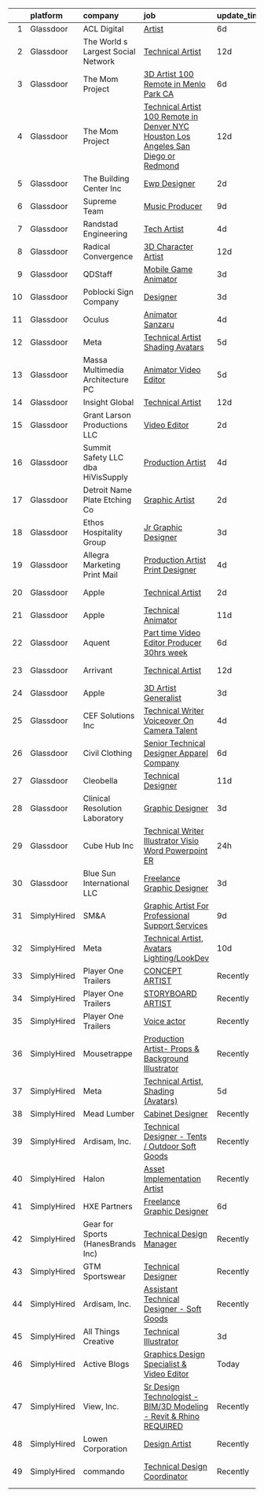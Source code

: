 

|    | platform    | company                              | job                                                                                                                                                                                                                                                                                                                                                                                                                                                                                                                                                                                                                                                                                                                                                                                                                                                                                                                                                                                                                                                                                                                                                                                                                                                                                                                                                                                                                                                       | update_time   | location             |
|---:|:------------|:-------------------------------------|:----------------------------------------------------------------------------------------------------------------------------------------------------------------------------------------------------------------------------------------------------------------------------------------------------------------------------------------------------------------------------------------------------------------------------------------------------------------------------------------------------------------------------------------------------------------------------------------------------------------------------------------------------------------------------------------------------------------------------------------------------------------------------------------------------------------------------------------------------------------------------------------------------------------------------------------------------------------------------------------------------------------------------------------------------------------------------------------------------------------------------------------------------------------------------------------------------------------------------------------------------------------------------------------------------------------------------------------------------------------------------------------------------------------------------------------------------------|:--------------|:---------------------|
|  1 | Glassdoor   | ACL Digital                          | [Artist](https://www.glassdoor.com/partner/jobListing.htm?pos=104&ao=1110586&s=58&guid=000001830c7c3df59e8d5473a26186e8&src=GD_JOB_AD&t=SR&vt=w&ea=1&cs=1_98617f8a&cb=1662361812866&jobListingId=1008101620931&cpc=9908D8D4413DBB8A&jrtk=3-0-1gc67ofh3jih2801-1gc67ofhli7lj800-1e1e6a7596bc3497--6NYlbfkN0Aba5oU64R_O9Kj8y6RMdSSFXuPwn88DcWu9IRDlipDHjxHIIFB0atBqVJ04z1yB38sNRUaQYWnAKEphvg7lL8lXO8IqVxt434Q98Gc7yrsNslHBsmIeBGPsUtenThiWrPmLMkW9YCqY3Q5tb6FPlv2NuSf3xHOCUjiliOOPcFCEuAxpymEIeR4hIwIZU5-Q07HVi_53RtFGpZERIjXP8ssLrwVWzOF_i7jDCSjEAg_eMKn2Db3wJyOToobFRn4u3cd14ZnC9wMU5eUk35o3I7slxxh6addaB9_1PR285NLT21XI_eKzgunTh9VtjoWXnThCa6INLASFgdkCyTVoOjFzvdquTXi3JvfWneNDcbmCi2pJ01rFf9LsEJAGe0VWhNn9DjulG67X4e_RZppBDb40CVDYWYDoLqtFIkT3WpiqPzS5lftUZ8Gh9aaURQbakA95kUwmPCcJQOyQId35ZDCywSnD2bRKw2tejvsBQ0cZQIYGiRUvknY)                                                                                                                                                                                                                                                                                                                                                                                                                                                                                                                                                                                                                         | 6d            | Remote               |
|  2 | Glassdoor   | The World s Largest Social Network   | [Technical Artist](https://www.glassdoor.com/partner/jobListing.htm?pos=119&ao=1110586&s=58&guid=000001830c7c3df59e8d5473a26186e8&src=GD_JOB_AD&t=SR&vt=w&ea=1&cs=1_2b9ac3ec&cb=1662361812868&jobListingId=1008088590376&cpc=5E31031E1AFF45A7&jrtk=3-0-1gc67ofh3jih2801-1gc67ofhli7lj800-ac709270ec9752f2--6NYlbfkN0DSgjPPcnEdvoK3uuxfISLALE6pB1FR7YSHOr_tSg5_QGIhoz_2VqUepdcKLBLI_zS0AWypoy2BMMRWGcqLxTe9PUqkKfTtlwC0MWpLKYhknSktIW-FboZrbDW7_7Kh_HZcAkLkZKl5CrxtjFQiH2m6a42lAl4G5_jvSvzTANVPFHlNshHvVWe8FZimcM5rDuFWyR1MCcKkaEl_ah5N5WOirX5dUSJ5AEotUHds_NtQvj-by0lwvWdnNRC_cGgm5LiinesKrgAW3P5FDOkDBLqjRi2LzCLpYlCCIzUZ4en0NkXNJeoynTISbPbNNKCydAhlX2UCFG3l7vqUFH1Zy0b97fZufGnvRmxTJp7OqyjeWX5pWrMwl1ExN-e7jI2xLnMfuIco9QwklUcOrvbnH9sc5Mn0hmXs6AWHXz_QJDvfHbmpMbO1_E7KoU36topbZFFxcEVbdf2g76Tpvc8M8TvjPZ9aKERe8Oj5u7T9spEa_dHz8ef7tS3zJUgg6FPJ4FtoRPPwT3356_sJInTXShj5Db_FOkXVL0EdQdD_Qm6DvkUloRYylF0lWbdorIZ10o3hXd0d_6mBGzlMSVW3Qnmh)                                                                                                                                                                                                                                                                                                                                                                                                                                                                                                               | 12d           | Houston, TX          |
|  3 | Glassdoor   | The Mom Project                      | [3D Artist  100  Remote in Menlo Park  CA ](https://www.glassdoor.com/partner/jobListing.htm?pos=121&ao=1110586&s=58&guid=000001830c7c3df59e8d5473a26186e8&src=GD_JOB_AD&t=SR&vt=w&cs=1_c0a3ef7e&cb=1662361812868&jobListingId=1008102377815&cpc=444700D72F2ECBCE&jrtk=3-0-1gc67ofh3jih2801-1gc67ofhli7lj800-99a50386500b7120--6NYlbfkN0BDp_epf89aHDQhKpPegNJQ_ldQpEFZQsM9OcONMGxWx6pU56EKHF58QjVdAUvn2gWCbb4iPylPCb40oRhLObA73Dzu5agUhwv28ctDaCesusQE5u8OWuwSsGbXFNG0CPuPg94BiiADrz4s2q0aI9FZ9835oNsExqZZ8uTkojmQUmQxAXKV5mgUM9v0GdqhdewBsBIbnxmxwcXEFtdeK9SL3ah_ljhzE5HZMKXfyDJZxfBmey--KO3s5yBlBrx_Ngpl-ljXMVhvnMJhOlCG7L1WdpSay6T24kwctT0a0FO16HaCDgczvIyfazoSet7jhpG-AiPTdtO0oCiUqdBsimc29qKJqAHrCukUlDZXznoR4l3RGAVprci0BVzxtH-vGxTqMxKqNEHEcQmCWYANW4gIh86APj518fxuKjcSB3ZxXYQ6d9UVioNCkzg382wHaTGMkRkdvKSJmOFKI43aHbhFSd0kIC9U9fLuORj4pNkLbyNMV8M-D3OEXw_SpufUdqihJl-I2A9sQhz0JazRGTdJxWOgSXaeBi2KVL5VK03PN7Yg-e0bOcHvpx5vX4STUa8%3D)                                                                                                                                                                                                                                                                                                                                                                                                                                                                                                             | 6d            | Remote               |
|  4 | Glassdoor   | The Mom Project                      | [Technical Artist  100  Remote in Denver  NYC  Houston  Los Angeles  San Diego  or Redmond ](https://www.glassdoor.com/partner/jobListing.htm?pos=118&ao=1110586&s=58&guid=000001830c7c3df59e8d5473a26186e8&src=GD_JOB_AD&t=SR&vt=w&cs=1_3a57b561&cb=1662361812867&jobListingId=1008089604767&cpc=BAEB662971763A76&jrtk=3-0-1gc67ofh3jih2801-1gc67ofhli7lj800-8db416173e6bef48--6NYlbfkN0BDp_epf89aHDQhKpPegNJQ_ldQpEFZQsM9OcONMGxWx6pU56EKHF58QjVdAUvn2gWLKv-P-7olP2fuE8jpxL_QvO4bdAMH7jApbHcw8A4LfFo1CWzddYPWMzwfjrK5Z6cEJ5WQ6YZyMaJ1TLMF3LVNGBP4QspdwmJHv27Efofy44pve-dEIO4KGmVwj8zrH_V8ixGH0h_0osd8RT6QiTR9NQP5aioTmvM4vEFkfl0uzbotiSPCqrLwIAcOhQxabOquZ-3kmiTHoVc2zq-QJk9H3iIJz_d8-AU1wU4ObSq8ZhcuXLO-VYRA0DU0LETPAJtExcv6dVEEO8u3ZSIDpYuHVMtabtqMbavNYTqh_fyQpjLPsS-8BpbqdIwBcLdjxyqsHzrAA-iW2rG6wVHSdG-MhX2qJTl2djXzS5tAtFWTL4fVJfi3nxoXtoidTeDnAa18k_mDQpWV-pAZsn6YPmHXXveS6hiHY_5ztSFXHtlThCLo6e3dTgi51c0lOKBqMi4yHQfUgo4sjPG0LM860Cbbt8OVx45sId_NaJUoOWK-YzJ3FMebhPLMuEzH2lU2YDI%3D)                                                                                                                                                                                                                                                                                                                                                                                                                                                            | 12d           | Redmond, WA          |
|  5 | Glassdoor   | The Building Center Inc              | [Ewp Designer](https://www.glassdoor.com/partner/jobListing.htm?pos=112&ao=1110586&s=58&guid=000001830c7c3df59e8d5473a26186e8&src=GD_JOB_AD&t=SR&vt=w&ea=1&cs=1_d31af138&cb=1662361812867&jobListingId=1008114425419&cpc=FD0C804CFA90C8E1&jrtk=3-0-1gc67ofh3jih2801-1gc67ofhli7lj800-d2c58cf31b9d46ae--6NYlbfkN0BUYk2t8kO7EVFhvP5T2VWb4bzR_D5PZIR1uHC1PBsUBB_LP4fUgmBZNoXYOtXwth4F7qe8sk4qaIL8UxZeTRuvajZRngMsGtCmc2RJ8EsHBfZsOjsI5xwqgqUXVpgA34BI1JlfpoDw89fYQBiyBAY_FO0YtoORoz27rhFVmzA6bsGnT0t8nik-ng_6SaOf3ohZf365DZzmKBuHfFmihcB1TdaJTmyv7M7ZOWGMHk-VJX8F--GgrI5Jcj3zJIJqQdOGjDOaqArxX4pv0M1FBqiX2aZFwaTiSzttyxytCFF5EAOqa9zc8dy08rFrXiHp6Z1uSmR8xP5wIphkLl21k6dMj-fjbRbweVSnx8Cd1b_BVrWxsF0sludBPHoHT4bvG0mOUCwF22h7kUDvB1kj7vru_f0mJizjN0uH5vfKe__zOJR--22c4hEEZiTMHop97b-yZ2svEhUcJfS8JH3hTtXGGEPYJhDb9ANPaQE4s1t_Cw%3D%3D)                                                                                                                                                                                                                                                                                                                                                                                                                                                                                                                                                                                                                       | 2d            | Pineville, NC        |
|  6 | Glassdoor   | Supreme Team                         | [Music Producer](https://www.glassdoor.com/partner/jobListing.htm?pos=126&ao=1110586&s=58&guid=000001830c7c3df59e8d5473a26186e8&src=GD_JOB_AD&t=SR&vt=w&ea=1&cs=1_daaeac83&cb=1662361812868&jobListingId=1008097702150&cpc=8795CF9063CD573D&jrtk=3-0-1gc67ofh3jih2801-1gc67ofhli7lj800-dfcd48b37307ff4e--6NYlbfkN0CD9h7rJ4YxeWzvZ2dje3pbX0R-62H51_x_-Q6aetH_bjKGl2NRlYEV_3Tq05FzPGUGY5lgXV1mVrD2A0FEPkYl7JCxLnE6B4D1aTUprn5NmZbK5QBwQw7BR9LxC0XmtW01i3nTa7itxPyBxrCydSmthd2Cy16e8Q6ENpGPJcV-HTpfgfPA-fekWeackzktsO8f1TKHbBIf72oARHUzvEandUtIMsSykEmWHTDLagQW7WnuqFfKP3nPKHYwJLf_w8JzFzMIIkyv4MwSh6xm82O2t27UCucSdcDeEM4FUuw9ZoVKkwmKw6szjc9dBssvI__Gnus90IYXcVwjFsWqT6E-NZETZEhtVjusVNlJ4FFfp41rEORIV2znv0seu3eRqyTy531NwW_OMrX3gm3aht0yH2pzXbTwS1Xnx-sIsQrVx_BXNCHYn7u24wsIHD0yBjVlF_Xr6Zx5aY4dez_u3ljPVCyovvH7qiRZifSQTBiXWQ%3D%3D)                                                                                                                                                                                                                                                                                                                                                                                                                                                                                                                                                                                                                     | 9d            | Remote               |
|  7 | Glassdoor   | Randstad Engineering                 | [Tech Artist](https://www.glassdoor.com/partner/jobListing.htm?pos=128&ao=1110586&s=58&guid=000001830c7c3df59e8d5473a26186e8&src=GD_JOB_AD&t=SR&vt=w&ea=1&cs=1_a22f20a4&cb=1662361812868&jobListingId=1008106187848&cpc=F583A5AE0DDDFE3A&jrtk=3-0-1gc67ofh3jih2801-1gc67ofhli7lj800-f366e541930d1bd7--6NYlbfkN0BDx217eft1lC7uqItkaModCFPNh_e0lnHdKkvEJecXwu4gIqA7CFTnvSYR8MShG5ZcSLjw79bpDEyNtFCh2lV0QKEIGPyIToWzUngx8TOqu761sETHLhm-p21WDsfE3kQbaR7Ki5QDKtuBQwSuqmlOkcWcOPtosII78uidkQeCd9wgMLZ_TysouZ-YiBwUGBzftiJHFlygU0cXdhpGS5usQ-94_SL9G7snN1kiOT0cHyBbZgaQieTEMw5J8JyyASf-y1ekTk_i1p_nBxlVHjLHVTVntkOZEwCYg-RZkfMkV4MuVWcnFATEWxmnz8IFInln0rzC8asrP31LG7TGqFZGLiFjLKOdtaFRXjpo9Q1rQtsO597TEUWryzcYrj2GZKH32ZF0aGFWUpA_HY7b9GY1E8Ooy5swbVZI1pEBX5hOf8GJlHCGTPrjKbxSawYIWpZvebFMdlzU68yymTMaToMDXavZFJjCQlny_VlQI4FRFnWzYW3UHjUqTQcSDHdUsLAOYe92NIHkXFyg2yyk2SO5tW9-aGBTUIgvR-zpH6_dwuoZSkUD1bXjradXB2vFSHBhhoHnISONUtsphFSg_S0_x-elYZ9LX6b27f2z4A0xKt0fuvWQr0q6)                                                                                                                                                                                                                                                                                                                                                                                                                                                                                    | 4d            | Schenectady, NY      |
|  8 | Glassdoor   | Radical Convergence                  | [3D Character Artist](https://www.glassdoor.com/partner/jobListing.htm?pos=103&ao=1110586&s=58&guid=000001830c7c3df59e8d5473a26186e8&src=GD_JOB_AD&t=SR&vt=w&ea=1&cs=1_327efa02&cb=1662361812866&jobListingId=1008088537925&cpc=F4855CAA298D352E&jrtk=3-0-1gc67ofh3jih2801-1gc67ofhli7lj800-b347761d71d09533--6NYlbfkN0BzyIYrTMR_AjNKh_kvAG8N613gtHPANQ3sdLTkrtBd-8IxFHTpUoltFG1Eh-g0PP9oQtwgUW7ywbh2TkF3VG-yBuTEg2KTQQtQZ_YE7kzQIVH5Hb1gXDqOzO_ghdgtuyuDvkHwAw1D__xQnJvy3ynEb1gz5gws0uPESdePONSihqG1CnIjQgXmUfr0TLO4SX5gNs9HT7d06vlagXeTyGFQO9vQjYHSC60LM8l0mELPv68eBSSmKuOofyO_x_SR0ZuZwfHlSYz5AgmepOxf4QbBCMeYe0m227H2j8EF2aFc2q4tMWzxy2xRasvOd8cMfIKTYnOhvg7Ozqpw5j4NyOdATXJvifht7ePSWyXvkUdY5yU7GBefobmD2LBGAKrF4mriuxAQacSL4fMLi2xUPIWP1gHvm-ASujZGwG2NRb7cWdewQHbDvt_THCCBUv-p3g-5d9YUe0SE7AZu9NBsPe_V7PdTAqOm9JrKWg_MAlM4kpK3iCH4cs7kDk--PuRcQHA%3D)                                                                                                                                                                                                                                                                                                                                                                                                                                                                                                                                                                                              | 12d           | Herndon, VA          |
|  9 | Glassdoor   | QDStaff                              | [Mobile Game Animator](https://www.glassdoor.com/partner/jobListing.htm?pos=124&ao=1110586&s=58&guid=000001830c7c3df59e8d5473a26186e8&src=GD_JOB_AD&t=SR&vt=w&ea=1&cs=1_bb9142a1&cb=1662361812868&jobListingId=1008110639593&cpc=334ABAF5D42DC775&jrtk=3-0-1gc67ofh3jih2801-1gc67ofhli7lj800-e11c5547b1a367b0--6NYlbfkN0BK9GXDcakwdiqmeo8o-2GvkYnmPkq7xevAHdeF_847qpKPL2SRITVH81KiDUeVDQF3xBzLLaOCNcQ0T-6NYPraWLrXhGirZV_UulrSQF90M7gwIN-TcVNPFcsnyIgQvtButlnhQuu97hC1ZSa8-mUsLc2FYRhdxJ7suHg-WlN6e4KYnVAcQXLpTI7hIfkqH5Lu1SXJpiYuHIWm7dJKXlWJf3vpahHHA8T7v73xYah9w1YCWm9_yJ4TsQ7u6Tkg2RId9nrPhpfE-dES8fEvxhYRVQrtJINkk4O2nt_jHlREdLVHIhS_Day-keHXGTaqMgL0z_wbA9L1fCMdxOh8qBgV_oTUFKGI6uzMije8vvzvjGiFfmKb3VbC0-FE0IAOa4nAMyCqi6pPLf-T-gTF2Le-Cozdrp24ELwsrmCJSoi8L1Ic1qz1r6PZkwKIGysIj7HBVKdqsiCEcvBfIn_FhaVisZHauaP7RgQyGtznyBlFgg%3D%3D)                                                                                                                                                                                                                                                                                                                                                                                                                                                                                                                                                                                                               | 3d            | Deerfield Beach, FL  |
| 10 | Glassdoor   | Poblocki Sign Company                | [Designer](https://www.glassdoor.com/partner/jobListing.htm?pos=123&ao=1110586&s=58&guid=000001830c7c3df59e8d5473a26186e8&src=GD_JOB_AD&t=SR&vt=w&ea=1&cs=1_5feffb17&cb=1662361812868&jobListingId=1008111668471&cpc=F583A5AE0DDDFE3A&jrtk=3-0-1gc67ofh3jih2801-1gc67ofhli7lj800-fcecea5eba10ca9c--6NYlbfkN0BXCZV-KRzhMLlxAx6izDqEqkl8bWjSU7a2fiecOAOOEAZ3HWtV-ZvR-Bk1CAb8TPxH3hvI8G_kePG1n-W5miVeRDlxudDAjW21b8MzPfnnQCVfJunfwDA6-UP0zz9ecMsEBzf3WghuNrGXZGEN9E-zcatb9Thouh018oYnmj8uh47G1Rt3itXvD7PrLtkU7CSIplG48tI5RLsXK6hoOrUTxDWMc63jzTBvQVAnp1pjU5FIA1K1GfV0pTTTV_bf_qCvh7OJYzXuNUqMefXwJAXd6_IPeok6l0zw9YDoijbW68hF3pJVfgLE5tlNDYcq_OD4mzUtHdMtWTDf6iTDxdvg2eie8rN_EyX40vqDyEiInJeuvJKiw48VhN_rofdyWWW-2SzJj1pkRWUGGyek3OMsiZ9ujrof2Y9DkFOdZbGoMFg-6Cd9_GUdzqJol79H71LAurc10VdJTKKSG5k5JjviLCGOhN_yQMeYp4c-tOFe-LXHhcwei5H_ORo-WOQ1BPg%3D)                                                                                                                                                                                                                                                                                                                                                                                                                                                                                                                                                                                                         | 3d            | Orlando, FL          |
| 11 | Glassdoor   | Oculus                               | [Animator   Sanzaru](https://www.glassdoor.com/partner/jobListing.htm?pos=111&ao=1110586&s=58&guid=000001830c7c3df59e8d5473a26186e8&src=GD_JOB_AD&t=SR&vt=w&cs=1_34de6fb8&cb=1662361812867&jobListingId=1008107989369&cpc=4B86475FAF393599&jrtk=3-0-1gc67ofh3jih2801-1gc67ofhli7lj800-75245e87e8db6e8c--6NYlbfkN0DYl4UJW4r1Vl7FEn6T9F-rD9lpC-0oMJVSiWjK_MGUd8e8cHXcpv6KPyjLHZEfqkXwCrjci5IV6ZLm8kPtj3tr1HGtLjURCM6O00QyEjX0TGIouoQRA0h3IAyy6vhZyjWtYu8gn9rv4Bk44rb-dFTX5vcMkCRXyjuQ4w7-7ua_Nr6FAN2nFnxsTn2pw6Xn22NCKxut-gUcDclKfNDQSK_LulYM5O1ldXEj0nOLd-w9yxFygooW9C7_K5C9QUI72KhTYQHSZFmIaT2s69flccqPN3aw1JQ05Eo-vkWMpLPdPzv-6N7dfIY33_ww0bCW2oq56YKEDueMQglTsLnTKt5SFFGkOKCSS8bFGj6T56FDb7-RUrbnuoBk9hu_siN1_IEaBiy7m_oVfXbeDpmENIn2ezsghBykcJHTjvo9fn8HQYtuT-eh8QduaXFquSfuBBoQCYa4g7zXdhjfbPFwpfWeEA1cf62sNq2HqJzZLgfgS8SKf8PZzgOAaK4Y0FyaFasuJK0RQ2JqORjYeg4EPjZLaT6Gd2-cclqKBaISKUpNSWu3vuuv7muR_w5Lw_JoQNWNC6yZ_AzhsTwWTMwzsTmql-zrZh1FbkyJCLAiK8btMw4U0-7rRWlNH8eSMhQz1r-3AkkKAxCZFAuheizydo4U1mmmVHylaq7RAy92CjJzI_GZcRVwgBIR7tatwjVqIypOJ5XuPXIg-zxY9UM5I_qSLU-POHn2YkB-UYVRAvQZXX_7n1bLw4jaol1aVDA0EiRr25WIDInZB2bNoKIzvVjRWNuOItCWPYi6tTKDqGMeOmikHEo8lF3a-C9bz9zha3XIw0fp-7ginZB-M3fDiVOilKF4IjJiVXYdLnWI_tm94tP9hNcr9t7x5ihRUYghLs6ydEY_urPNitKP0bbA4STTtFNn6K-VidsTtLBv-5etZ-XehexP4R-IZgT1SatOCKBkoyBydqkP4ZQQ5bRCSUS5N_mbZbs_LxuwK-l2lxaTrcyuT_WCYzbUBQWcb91vyHbypiRtukzdvPZpwJXYGPFQxz7_bEraRRE0fjgWVs7ySVPpnoSmO42A)                  | 4d            | Remote               |
| 12 | Glassdoor   | Meta                                 | [Technical Artist  Shading  Avatars ](https://www.glassdoor.com/partner/jobListing.htm?pos=106&ao=1110586&s=58&guid=000001830c7c3df59e8d5473a26186e8&src=GD_JOB_AD&t=SR&vt=w&cs=1_7994ef6f&cb=1662361812866&jobListingId=1008104919858&cpc=4F748F1840550ABC&jrtk=3-0-1gc67ofh3jih2801-1gc67ofhli7lj800-f15d80185ea8b6cb--6NYlbfkN0DYl4UJW4r1Vl7FEn6T9F-rD9lpC-0oMJVSiWjK_MGUd8e8cHXcpv6KPyjLHZEfqkWmIihMCJXc31fMADfN0gJ7IUkPxhTp1nyQtrbvzomRIl047Bd7eGennDhYyBKwa6LFWtvklSdcE7P7hOAfvItVNb7U6znhKcTIS6fI4UQgWLG352V_IizaADTTqeeBU46CHtIxToHssqRVTpikhi9GQh8hh58TdGgyxg05H1YGLZqiXa02HKy35q5Jd9g4TRb-viNlNk_TKR30pURMM1TY63WjyBNbhZXkXw6Us8Y4sdaEzuPcRaem85ug9VlQ1-zhJaJhkgtbK22E9IZdhDKlPZ7DJcLRg8Os01JI_YyXiqx1nfCcPLi97fB-AmsG0waY7mZ90YVxiQLCC6W_WtbjpBTPkJibFObAS1jqBkSMho0B-2cPohsmxK_Qtm02nYo93JGeWFTTTfrjqVnHpl62oFydVs-tH4W9VGw-WFvWl-TwjbpvbRm4M3RP-qpTODxm-kHM3G6uuePQ9Sdr5owhjgrk26XHpXL9mDuquMI-3yu_-Lca9PcY8i5693weHzq5xZ0asyQdAwIkS9S4PjvffquTfCG4_X_QKQ5K1HytM6N4Y1TELkdAMGlDGGln8C5A3CU8Jr30bjjNdWOJHguzFg_kmN2dq_YHM6l2Rz21yMD9-S8wVZh07k64RhHAPry7Sqd3Dm1l8er3_8azqzM_NL3ln_l7D33jbMvjRQ1W9oPnmWKW_i5l-8VjxXyVDO7paVEgKtqHxonHy3DKT_dHfxeOY2JKaQb6y9A08bYy_iIgJ2JNZrjJJ3ByNk0z0UKvKmJiddgntSGhO0mjXboJ1tahI2-l97Qfsv50gfP3sXah3miM8ENuJoXOTOctoCBGumEsEQ4LafNJlRi9-JvOi3KgcRxk82Ttd6aFnBeEN0gmnnN4gkp5uWlt3w3YNDsDEs5tM1R2ozMgBheAwPvp-mf0BVBs1KNup_GUJ2jVzIHi7XV3f-Z3jPN37qO7fdZjH1_9B4ym-I9fTCSiWmercECKdgTXnnBmKE7vFehKvwMz1GSWhFKp) | 5d            | Remote               |
| 13 | Glassdoor   | Massa Multimedia Architecture  PC    | [Animator   Video Editor](https://www.glassdoor.com/partner/jobListing.htm?pos=101&ao=1110586&s=58&guid=000001830c7c3df59e8d5473a26186e8&src=GD_JOB_AD&t=SR&vt=w&ea=1&cs=1_81a60ab1&cb=1662361812866&jobListingId=1008104165105&cpc=F273AC118AFFB46B&jrtk=3-0-1gc67ofh3jih2801-1gc67ofhli7lj800-b43e86e54e30cd57--6NYlbfkN0DfT50k-6Tttde15Xft-J68fYcmkqzh-Io1KdUV8tYijhztk3maBxhvwVlFoWX-B8ws7zdGOu-pTKNBbKybMxEZ5GYX1LmrB6FCfZHm8yBqaRexsKfzf3gz0ffAqeS6TUyIaocru42usdG9PwGBeSIigFd5AaPO9fwpnGkRa24qOjxnYwpnsyvja6GYzZ2hjT8DQZU4VN7948byBOJyiVdPBF3XaanEy-HTFsGxNZ-mlFpDb6u1o-Hf3A0G6NwXyOKU9f1pSzCIgl6pkh0cPnBK7Fp7U1IpE10vLRXYpMVP30cgrwGgy5oA4uRAOAh8SfyQai9oflZF22GsexiEG5iJcuvTWSBPPRzL6wrWU7Skuk7GKK71RESd5NXaUv1cG7NnfNHfd1AWM1VBb23VD5Z0anr42k2mXX4hxoCPNvFVEkGT_CAepxTi8fiUCUb0jIaOzXfojaiVvS7akVM8pE-Ee5lJ1nWyRmy_-Ru_oZCAz7UeJM9FQQ8wpJ9q-56fQseYSx3xQevrqw%3D%3D)                                                                                                                                                                                                                                                                                                                                                                                                                                                                                                                                                                            | 5d            | Neptune City, NJ     |
| 14 | Glassdoor   | Insight Global                       | [Technical Artist](https://www.glassdoor.com/partner/jobListing.htm?pos=115&ao=1110586&s=58&guid=000001830c7c3df59e8d5473a26186e8&src=GD_JOB_AD&t=SR&vt=w&ea=1&cs=1_b0201916&cb=1662361812867&jobListingId=1008089017679&cpc=149B3D5996025BBA&jrtk=3-0-1gc67ofh3jih2801-1gc67ofhli7lj800-a7fbde667ab2a6fc--6NYlbfkN0BKkHZu3wF05EeDimN_p6sYpKCMArvwa95YdH7UpkaBCuXZAtggzO9lGKJZ-EjBDGEdbzM3gPxmlHuICIvOs2FJwMgv4uDhyZtWA_QXg6qexwF2Un89w_ZzG1o_phHsJbMCWJ0eaglmcYnIpDVJcUYPOdMFv_0U6dWcDoK4LiIZ9RnNRVmPJZ3cBoofKbpM5IrsKLtUNV0dNmefGdM6XAlPpUjUy0H_7-ns3O_HPopiqujdQnGHoWgLNwTfvujjN_jQZ9_KB_nCCJ-ezPCIZZ6ygP_AThHZhEWfKh0ixbRY_EMKqASG-trzktYf0EKBtkP9aerF2-nvmNnpgLHcEySXzPkBEwk3mVJVzLaojFawCU4-NSxbCcX8t_pD0jsjZW-cuALYix4X7FNbxbvHZJoZcLz_x75kDWd9kOUavgD-CC3ZP58ZGREijiUCu_idx9tQeRFZDC9ZhXOljG5-5TN3601uGMpOku4DFqDEiwOwDIhLNqLeVwtBGATnqFfPuo8%3D)                                                                                                                                                                                                                                                                                                                                                                                                                                                                                                                                                                                                 | 12d           | Remote               |
| 15 | Glassdoor   | Grant Larson Productions  LLC        | [Video Editor](https://www.glassdoor.com/partner/jobListing.htm?pos=107&ao=1110586&s=58&guid=000001830c7c3df59e8d5473a26186e8&src=GD_JOB_AD&t=SR&vt=w&ea=1&cs=1_62ce89d3&cb=1662361812866&jobListingId=1008113791093&cpc=2CAED5C921A5F994&jrtk=3-0-1gc67ofh3jih2801-1gc67ofhli7lj800-a45d37a481780356--6NYlbfkN0BSBS2CirgMVZwgtbCv8gu1SBRnAnro82jSX6S-53mZbkNudS8Ubid4y-rlwSTn0DsSTRGDi109R0Mg3Ic8tfY0zx7IO_kjz-glKrP6y7yQsTy7BNqiWjSSyrgQTGNSpkUdr7oOpPMiONr1Ku57FEbRHzemcQB308JcXN-Udhqqh64qwnnX3KqZbkNG6g6AJ5iATgt0vLxRVBmfEIgrjZY2t5rYyV021pOaOXxHF8p-VwKdaI0kUeoN8G3kH2RN4pxMr6dGcaT0y1pLNY9V7V_p1MAMXWYcicMixb8D_qE3w3KQO-hbRHSodeyzyeqc8TWh3QubxxXPvrJ5JOKYL4NVbeVwgfqVtwPS_59CxuIAIqG85v3jAS-T-Hi_4vi2Wz3wK3s-K0XYGqZX-ClIXU4mUyvskIAPIShA9Ssc_6fRBBjK4XF646FgXPoJkeSz9-H9-lDgKs5rQc3kX1WNu7y9lDGHrNs1SIQ3TiSI7w4HVMvhQGLFfLGcusovVbt14f8%3D)                                                                                                                                                                                                                                                                                                                                                                                                                                                                                                                                                                                                     | 2d            | Remote               |
| 16 | Glassdoor   | Summit Safety  LLC   dba HiVisSupply | [Production Artist](https://www.glassdoor.com/partner/jobListing.htm?pos=110&ao=1110586&s=58&guid=000001830c7c3df59e8d5473a26186e8&src=GD_JOB_AD&t=SR&vt=w&ea=1&cs=1_0d70444e&cb=1662361812867&jobListingId=1008106889636&cpc=88FE657033F128A5&jrtk=3-0-1gc67ofh3jih2801-1gc67ofhli7lj800-bc110fdc10915334--6NYlbfkN0C2ruSLbldHgJRxGqX58M4ekFWuaOJ1Xy3nZgzYPyc2K37hwv1yneRTfOEHp94mn57EHpenAjb2BOJ95WFGFlqswY_pODs7TlC1_Gve-01pPPay1qsh_0fMI7cKRpPfDpc_Te51mj40z9S4jY1ovMlUSt8dv_9dBy7r9a97gCmHoO5X2T0R7AZjar_N87aar5Bo8aIir7dOzIoH3ZX6gup5n1N83VYyCB7kkQXadBX6uvVPGZ_YE8IqgELuwK6mYgfzXBaR7NEw5burbmO7VhPaLjbow-tk_oskrw3aGZyBIbAHu13Wk7e5EWI65X6hUoBLTVui4XkPlZ6m1719TooSssjKfVEoaD1EgZ0meiOgwlhr0YYXIaSnDrzz6roD7m-6iWMLnHWNjqaiUpFkWoWLUDmTZayBsBF4h1tuHQ7eZmnLSqbhfWL7wq-BE0XL5BShbiQaT3ma6yJj5a6Bl6zoLMxiP3HZ1g7OHx4_vvepqK7kb1l54q0iJWIp7uqTbOQ%3D)                                                                                                                                                                                                                                                                                                                                                                                                                                                                                                                                                                                                | 4d            | Brooksville, FL      |
| 17 | Glassdoor   | Detroit Name Plate Etching Co        | [Graphic Artist](https://www.glassdoor.com/partner/jobListing.htm?pos=120&ao=1110586&s=58&guid=000001830c7c3df59e8d5473a26186e8&src=GD_JOB_AD&t=SR&vt=w&ea=1&cs=1_55f97129&cb=1662361812868&jobListingId=1008114168191&cpc=6A22310A23505C64&jrtk=3-0-1gc67ofh3jih2801-1gc67ofhli7lj800-a3db80ccb29158dd--6NYlbfkN0DLWr0FuvwmpNY589ecXM0wpB-l41nBtAe9mv-PvJGiqYchKLiRy7u0jlXvxksCoaZ2N6ELqFSIbsg9oTc4K1GShDhc0N-SsbLcnFYlHOfya7tjULiSXIVhcfwBnJF07JgNL9fysP2JyTy23RgqbturXORi5Tp48zEdNZpymD3BxnAug_Dc3JV1ecsxV5RPEGbmjO6o8Sc_RfFWE-mO2kE9_sRul06fQ4CYYmCGys5Sc-Kuv5eRXXBJ8pP8CWcuObdVtTF9b_TCA4RUARMTcWVxXxXA-0LpgwPwamWo9-J_G-pZyeqo0MALpLh1ofVksnaPRr5Spvwa2igLaDhxxhjgibu-qYXgVjjTApiNWcDsKx_RRf0w48idqpOGgixzyjgAh-oaBNwG-vqNs9n0B2w3c4b7abIPbvJ0Wn3CjOZxd9dZEyu4RphgDK6X-4iLXFv242tN_ditMM7xFgOGUDzwCbcpdOnOutmzi84WGzqvdv2RGHSTwBvj-eDbi3_HfHk%3D)                                                                                                                                                                                                                                                                                                                                                                                                                                                                                                                                                                                                   | 2d            | Ferndale, MI         |
| 18 | Glassdoor   | Ethos Hospitality Group              | [Jr  Graphic Designer](https://www.glassdoor.com/partner/jobListing.htm?pos=129&ao=1110586&s=58&guid=000001830c7c3df59e8d5473a26186e8&src=GD_JOB_AD&t=SR&vt=w&ea=1&cs=1_d06a6e5f&cb=1662361812869&jobListingId=1008111266240&cpc=47CFDC01B3F81FAC&jrtk=3-0-1gc67ofh3jih2801-1gc67ofhli7lj800-6ff461bad2cd8e5f--6NYlbfkN0DeLpcKwsKQLcPSk3U66kJXJyOXmVC32nA3SsdNWx-w4vBGEjRtzklYCZGc9bGwQAsY1wVu1L5nURqoonxmQgISu6KS0IXU_qwMQW80z0PZ1gLgCxMqioJQQrxj3KlGYLBQwZf5iuFkE_jL9uIDwZ2H5Q-Ow8sB5BZdSq1hiXTGPU2RzxtzKl8zphujLWNC5c5FeBEUsvTwwXoYMXsaht_tvs545xC1vSF-Dpi9x2cmAtiB-X0UJog09ZckqDI39Mf_PCpy8cY11zE4G1oB0q14LXaXRzPaOS8_nfITSfNC_sZ301ne56FJmErwDzCLlE5JyXbFywlyUg83Ix7wDKt3sWwY7kxqpKegEs3B7UIzWQ3nF-jWRKfnZ0Jn8ufFHUBFkdQrG2C2rli8O_0w5PMMaCFF28nnoUfStKUsoswaC3ESosax2RdFtxq_Whyk8QXXhQH36SJLpwv4Gxe6KXsAyuErUe3Qzk0_y4KUN4pMqLjXM93r9KFimTEDX1ZJH00%3D)                                                                                                                                                                                                                                                                                                                                                                                                                                                                                                                                                                                             | 3d            | Cleveland, OH        |
| 19 | Glassdoor   | Allegra Marketing Print Mail         | [Production Artist Print Designer](https://www.glassdoor.com/partner/jobListing.htm?pos=109&ao=1110586&s=58&guid=000001830c7c3df59e8d5473a26186e8&src=GD_JOB_AD&t=SR&vt=w&ea=1&cs=1_b4b9838d&cb=1662361812867&jobListingId=1008106361715&cpc=555ADD10F5BC937C&jrtk=3-0-1gc67ofh3jih2801-1gc67ofhli7lj800-3263a07095eaf662--6NYlbfkN0APToHrk7ILONyRglvlT3LJMO76dZGJsKlG8WQjsY8CqzJJDeCOMXQi4vixqG5qP6aga4NEBPsT7T66fgRb1qubvyeUh8nFP5P_QBPNOuI9w_bCgZxI2LGfI0oAzBXdwoeA9oP1J39Roo-gZeEhJWN7z_iX-7VQ45eKwsBkCNRyO7VtMcEWWJq2RaQTz-agZp1LPsJsbNtzzlNTX32xG_GZ5iDBm8kWQ708YFNo7-EOZ7xcB9lhSOWXzft28uXRXIml_UjNAJnfPR4Uk2xJg1EiWj8nGsfWmog5ojgWZWnHr6_WXVdJfDfU93PuP2uhLQUjVNwcUqU0svAnnauCZxJ2icUhymNlHo4AyN6fYY_ioTWugTC5TAOZc6iuXX0EQeb1DHpzpjN3c0EIYiXClHDeXwIQCmw2COV6mVOzjcYidng_-u9NjwPb-hvnsmTGyvrIWBvHFfqqCiyYFuu392PYQrq3BjKkmr2LGu-SMM_7oYr6CleeKhjLAIP61k9Rdi9sIEVqz-3j8w%3D%3D)                                                                                                                                                                                                                                                                                                                                                                                                                                                                                                                                                                   | 4d            | Portsmouth, NH       |
| 20 | Glassdoor   | Apple                                | [Technical Artist](https://www.glassdoor.com/partner/jobListing.htm?pos=108&ao=1110586&s=58&guid=000001830c7c3df59e8d5473a26186e8&src=GD_JOB_AD&t=SR&vt=w&cs=1_b062dcc9&cb=1662361812866&jobListingId=1008115119280&cpc=AC285F3A3ECA6BB0&jrtk=3-0-1gc67ofh3jih2801-1gc67ofhli7lj800-8c306965e56ef090--6NYlbfkN0BvKrLyj5gPmtZO9T8euul8TCxuuKNOtzRJOomxnwSEodTz2Bc-sPZl5OJ9R4TJsNfIiD9efkuV4cG11iKgSSEAcr5OGbolSx9skc9vaS99-qKCIpTpeJD2LHrZTFIpuZUpkb4fGLXeu-UTDRD6Woiq5W-5qveWKNk3wCKF8NvKo1YTI_h6kesTk1M-ThE5lEuHSLjmIEUHTF1Elm9RVh_j5Oe89GeC78FXwF7JBElnwp5c4w1pb4OshtjOXZsu2Kl-L0ROGfOFJkXfFO9WtJpcv0XZHSB-atibKategTFvSmWa0F3RY3V27mfxB8GrBLw8uhv8YTfTFoZIsrfTx5YWBUFzfhdyg4cGRnpiBQTSJcNgS549Fr0SKozDL5XZewM_rxp_G3-gLfr3C8DSGpH9nRWA5YR61f_WGW9Pxh8cXSLhQ5siIBYM3ouWfYe3a9FQdzX_zhi4ftcJMIXDlsXZSB4mql-rFERQ0MRmdAGY8vymqhtDWXZ8mtCPmIjqN_PBMzZSpLrjIW41IiLw3k3J3IrOHhGb6c-s6JDM6T1JXBxQXoDiP2mu3lHgh270wVyBD0cU52wBbF4pC7GyOOUN9XF-cKryG5s9dCCA_dElK9_f1Aut0yuoJZTqUg0rE3UY-wKpKzXltZ0f73xlM3AW_8xTop7A6CRrFebfxEO5td2vDLKweaES_VfVgWNQ902F8P0IJVEwb0Nodm68nYUcoO_I5jEZdRZ_wmBDIYqI4Q4ZYYWFno2viTgZWFsyjmsba74l_WInMQUlKmNAMyRarp6l8xJK1lhL-vtQlpU5ZFPBWQdSl7u1BkHL-BQ0Jp5FsU55acL-245HfSCBeXjM_60OQcE09usgc6XzJuRIdVlDS_vLNKjThlvlgW6JArs5YuP3rIp5NoWjXj0j62ltH9BQ8Y9lIg8cOaJfMVQp8DMKYK10WP9zJj1uYINMyOg%3D)                                                                                                                                      | 2d            | Culver City, CA      |
| 21 | Glassdoor   | Apple                                | [Technical Animator](https://www.glassdoor.com/partner/jobListing.htm?pos=117&ao=1110586&s=58&guid=000001830c7c3df59e8d5473a26186e8&src=GD_JOB_AD&t=SR&vt=w&cs=1_f70af735&cb=1662361812867&jobListingId=1008090134176&cpc=AC285F3A3ECA6BB0&jrtk=3-0-1gc67ofh3jih2801-1gc67ofhli7lj800-ece259691fc1a187--6NYlbfkN0BvKrLyj5gPmtZO9T8euul8TCxuuKNOtzRJOomxnwSEodTz2Bc-sPZl5OJ9R4TJsNflNR3hHzyZX-64B_UL7IDKvkN6RSaLfddMdiMXoIYHisEk8nKfiYOmfhbtvXYP2gnb84rboCVPymwgfR3ejBeiOQuXxlrPkMA-sOuDSqaXyFTJDKq_6u9OYbelDBoECKQtvofd8yYl5VYC-csqv5Nzk2FrgfN9KvifSW9uBmZd0EGC6s2zKrNF6-V5kc_toZFAFk6CV6H0IJ8ViIbM1fGEkK14kZ-cH3sVhRrICvgz0diLt-i1HXm1MLQMv0f6KjzTU5OeFWNR1dL5qc0E5MeI_27R8m_xHK7ABFCoJFADINIswnuazZG-mGmW7rj5aX8JW4cy2pOF0D3d_M9DmLqu44YOkSmTeSLOAEK6la_rVbBtdjWFUbHWFD2zwDA1EFlFnD7MsyDg0SZKban2XlFc6rmtpcDVlv_lJRJUt0bv1JmORK-VT8JQztnqk3YeVLaZCfPV4pdsrwDXra1T93p6FRh_yK6CISprdjsQNQwMuefFz_pS_sdQTZ4e4pqEc7D-diYHHMniIegphee_AN7Wwo5vhXCTsMPXzpRjEMfYm4ZQLcon3mFy2z4s1ibbMdUg0a90hTFHvkVnI_rP0FX0B-qlqMFEVLWT7hbzuvqbQ2a_zxxgTv1Jb_ht3526FVjmwmoeLxDsF0iIdYdAhjaEXJxWoLQlpycrjTCLPrCHev886tJoMepls_U_SL_tC5Drw-8ilUfG4oCgssxtv_55V5gnKfbQKk9OBePDDPaKHv24XE0UlIDU-NQry6H-lYd6CH5PIauhS0DF3yMwSK13EGPJfGiaR12JsfckG9mBsouY0ALk6BSRytd0kkDlkldwTiCc0wQTp3HNA5fc6yzsQztT7ZoFYZ9CCnY70byTWX8X1v1DNmct)                                                                                                                                                  | 11d           | Culver City, CA      |
| 22 | Glassdoor   | Aquent                               | [Part   time Video Editor   Producer  30hrs   week ](https://www.glassdoor.com/partner/jobListing.htm?pos=127&ao=1110586&s=58&guid=000001830c7c3df59e8d5473a26186e8&src=GD_JOB_AD&t=SR&vt=w&cs=1_91fc4d1c&cb=1662361812868&jobListingId=1008101274371&cpc=6FC5BA77C9A4CD78&jrtk=3-0-1gc67ofh3jih2801-1gc67ofhli7lj800-75345142d8582999--6NYlbfkN0DMrcEu7yrtATojKJA7cEzGQ3FdRGWLh0CZQInL4ECGI9gD0Wolx9R2EDT7B77c2cTbhmrZq5mi1ldXnEj7cVRYGO5L_EHXqoSth2PPw9TXlW9FzppsENzbrg7Xwl8KuM03l0LmwgzMqgMtKSxraDZeq0FdJaIOdM7sbW77L4gPQWpblX7FAKbr2--mRFboEZ2IO6pvWohP9qTrPIuwtSuqFFKTnIq4WsmxRRSAeTwzeVSjlP6F4IsgFFq6u3tJIp-Ml35w0Y74tCoOTNbJi1M4nOenu2EcrmcqB1cc8ROigpmZ3fm9mnF1d0SqBoWfLL8azOn4Gf2K62NmMSzwJEvARTtfRKfXIxEBQu3pIDHoes0JJEnalrQBQcQcRw0Hz8PD3hgmj5ZY3i1DRPk8GPumDATig1UtilevvgatXm6_zGzeoS_ikBOP2Xwzzrvftui5k8aoTotBomiZKamV5GzZ)                                                                                                                                                                                                                                                                                                                                                                                                                                                                                                                                                                                                                  | 6d            | Remote               |
| 23 | Glassdoor   | Arrivant                             | [Technical Artist](https://www.glassdoor.com/partner/jobListing.htm?pos=130&ao=1110586&s=58&guid=000001830c7c3df59e8d5473a26186e8&src=GD_JOB_AD&t=SR&vt=w&ea=1&cs=1_bd01fe73&cb=1662361812869&jobListingId=1008089802829&cpc=6BF42D0955AE9A34&jrtk=3-0-1gc67ofh3jih2801-1gc67ofhli7lj800-6bb2987691a41c10--6NYlbfkN0DSgjPPcnEdvoK3uuxfISLALE6pB1FR7YSHOr_tSg5_QGIhoz_2VqUepdcKLBLI_zRHxSFbsIF8SK909pmnMx2v8BrInV16rlIjnB7effHOmKu_glRlujC5d8SVF4LGBU5jRUc3Tb-QCZ-EX_IdUzGbhQx72U1hu2DhM4dlso_EfokI-ZNIHWMDWuLAj7OrII7__omxXAAQ7DAfnHQ25T_b6rjDXrtKyhDn3Z0e4VPgSAXRa6RE0z1tySHtLBjacfdo5wO_b6KFGpmAft60JJ5e_03PZthqHA385oVG1wlwc7XVI2QSGp4dLhSPPMdz77oHTgFxrR8vmYBrRkWmiDbdVPhi7SIUUUtWzsq4s7YdLHHHLjlH9RlzKlpYbXwoLa-g5Auq35mjxP58jAkBlAb4fa5z7yZ-mChiF88XjJir40PxqtcEw2DY4L7JrQ9q3NEyWTFTrHnf_sbm4JBRISM7wi1TAyxVSi2mek9Sep_y4qArcOXJEzQzPP6AbK7GIGldXZlH2DC30vZcCl6I_MoQ0G8qMhFJb3MMaOkExx1ys400IRGEGVS-R2w7bHPeollWw_jc2xbuUg%3D%3D)                                                                                                                                                                                                                                                                                                                                                                                                                                                                                                                   | 12d           | Los Angeles, CA      |
| 24 | Glassdoor   | Apple                                | [3D Artist Generalist](https://www.glassdoor.com/partner/jobListing.htm?pos=113&ao=1110586&s=58&guid=000001830c7c3df59e8d5473a26186e8&src=GD_JOB_AD&t=SR&vt=w&cs=1_eac7fb43&cb=1662361812867&jobListingId=1008109245316&cpc=AC285F3A3ECA6BB0&jrtk=3-0-1gc67ofh3jih2801-1gc67ofhli7lj800-d784ba83259f09ea--6NYlbfkN0BvKrLyj5gPmtZO9T8euul8TCxuuKNOtzRJOomxnwSEodTz2Bc-sPZlt2Zgji_QUXGVpwHf65rtEzUPvsInAakSYAvXtNwrGawWajzblR9KaYluJgpvGJQYHK2Kud2q971ApA8xkG0mvc0tqLWOduEoH7jYY7M1INvGwX1IM07wG5uQY5DpqCdF7lLqiW3UtqlOMClcBxzW8EC8ex1tbjvDuHRxVc_SP44I7RQPZbhcGxp8czpWeUDASvkOgUbKXM6hr0yA9bz8ncHVsNmc7kywstk-hFPDHZLtqvmxAbs5t2BkJ-n1yysu049wVop96ieWXWYp05LbV-B9TpiJsaTUxYBvyjBQK9JnQeq9eEBkANII3p_fGcO6_4f2A1jMS6Nq8oW54YLkZpvKSCpbHwZRevGDhv5y9p25m2a2jcoTvg0DwAHp4641Vm5gYN3mbd-jJZzkKV4TGlKwHFjVOG2Srl0mVXIC_1fXTKNklmj9MqowCGWZr1e0Fh2ST5iGWcMjEBVm1HYVwxWvBy-u876reT1NbIv8reZC2uKF-Jmff3nC6aro8KhPJRUD1RsfzFSB90IJzQDpdNBL6RBRT7NkiAEwRKKj12Ca1H0iEhxBPu-1Ao9pY0Ueg6mpLPlaEq0mj3Pyf2-SslXYDZ5m-QOXB7fk4bR2Ydstzpsw3Wt4_BtFiK3tJNQoK4BphNN6LMwd_Z7JNp0TlvR7JmHriPJcHFFwYSZN0OJUUTQt2c9Lf9YaaQFTldupHl6rAXQDrTFn0SgRYWF7_fpqcHyTpHt817Pkl_W4HEnQZMruNqSycpBXwSLoyMsaF1h-ZA_HE6SWiWqYRQc2rW0VxZtpIFxnNjtQzylsmjl9AgKBy2g_DmUvcUUJkZeeu9hEO4m11JgeMm_khvpfYhOdTB5AjMi7s5DbEfM5RaGNgxQh1mV4MPzSMT8n6IdHy_o6JyozkFY%3D)                                                                                                                                  | 3d            | Cupertino, CA        |
| 25 | Glassdoor   | CEF Solutions Inc                    | [Technical Writer   Voiceover On Camera Talent](https://www.glassdoor.com/partner/jobListing.htm?pos=116&ao=1110586&s=58&guid=000001830c7c3df59e8d5473a26186e8&src=GD_JOB_AD&t=SR&vt=w&cs=1_1cb3cab5&cb=1662361812867&jobListingId=1008107521182&cpc=7AD1D84939BBEEF3&jrtk=3-0-1gc67ofh3jih2801-1gc67ofhli7lj800-1570199ddd3d162a--6NYlbfkN0DXG1uU7gzRJn6B0u9O9sareG0O8wJfqcW1QQs3wWPY9EhNAcyHObxotG1VLnADOF0lXtvsrOSt9VR5WFJjcHNILzjC8U9c0yPi5Mo4HErYDEUJTA1IzpbQIguj9JFfPNMlT4q16wRwWu_FpvicllF7o7LKKNeOIMXJRymk1KBEgNZQOOp-FCuQLbIpspEYLdPRFYBpwhX3sR4dsvnVBSDhL1oAtesKSgsqVdyi4PQjZmF5LHAk1PdV-Z2NY_1J2ZoMj8Tr-y1SbREZVTobR859hok3guHyxMdp9kxXIjb0rrsJJChkHTtVxrd2BcL41Wcuolc9PzGXDcp1h-NOz1Wlj11fSu6NDBgdiSE6zkv312oUeCgOan92lCgb8BsiiKROkceDKyWG2vrs2O8aYxQjAwKMhackcf7we8jchadd4Ggw27lG_-xjF1DGbjNKlAWwtZhs10Cn7R8SmQUK2Ra_Qym4i6Gi3v9CxLceJUadif2sdl9C7TU1rJxzd8dKN0t-tXw4dXIgcuVOzZBC2f1Rr_G_hHfHxEu8ome6twlPhRRWPS4iAGDKLTTbamr9gao%3D)                                                                                                                                                                                                                                                                                                                                                                                                                                                                                                         | 4d            | Greenville, SC       |
| 26 | Glassdoor   | Civil Clothing                       | [Senior Technical Designer  Apparel Company ](https://www.glassdoor.com/partner/jobListing.htm?pos=105&ao=1110586&s=58&guid=000001830c7c3df59e8d5473a26186e8&src=GD_JOB_AD&t=SR&vt=w&ea=1&cs=1_106e20f9&cb=1662361812866&jobListingId=1008101695350&cpc=12B8EF021ADD2743&jrtk=3-0-1gc67ofh3jih2801-1gc67ofhli7lj800-fe348154194f224d--6NYlbfkN0BM88VV6kSCGvJi6a1JZ-Tch_DPePIl0NlMlCzS4Y1un2ZFh8LkPyL2ZHFLy1PhaGQx5gm7Hm7lgqZ4bEIs7XcZquI7JpJFe8zxKTOQ2W5apaCa3w93T0kiOyz5QN3yOgDsGEJbQsmDEWKwzCIGXMDVE8YPI7IktlWT1ndwkbKn1L2Oeecx5Lo99KDlrmXBMeNd2GNIdNkuUobDvqa86ksDIiQRmcYf1BXKMDtzkr7eeBS_lUgXGsR297u6wb8O3sBat0pfXrpp_1Z3DoMxqC_9JUuGivy9pvYoyRNfhiTCQZWINP6ME-oKcgQE6ZczSCvddRoG2B_Ft2M0TQUfSeIKcpcIdgYjkB5ggj06dek1QhjgIVUjeSV3MHNV5DPnTfoCALEWGMiTtGibZes3CDqCr3tAVBZMM0Q6ubwwNb3uUgR5HpTDQLvtu9z0inOGHn_ynCxXeVZb-d07aXdot5kA2IFSZopjLqdHHBQfOM7z6XJmlsctAKozB3wqhe_ZOPNPE__LeiXl7Wt6AGreqdHv)                                                                                                                                                                                                                                                                                                                                                                                                                                                                                                                                                    | 6d            | Torrance, CA         |
| 27 | Glassdoor   | Cleobella                            | [Technical Designer](https://www.glassdoor.com/partner/jobListing.htm?pos=102&ao=1110586&s=58&guid=000001830c7c3df59e8d5473a26186e8&src=GD_JOB_AD&t=SR&vt=w&ea=1&cs=1_00aaa390&cb=1662361812866&jobListingId=1008091726209&cpc=7B13412C25A996B8&jrtk=3-0-1gc67ofh3jih2801-1gc67ofhli7lj800-c406c13cfc6915a2--6NYlbfkN0DZZww-p_mr8GWlqIRBY21Wjl_Fk3kglyx5_HcxykVqwaIFqCAegIZJW3ubt-wWEms-bbO0XcQSo-2Q3fva-GVMkVo72fvnVxBlzw0bEZc5Rtj2M7eItB4to6Mfm-n7xJ5rxTEWR9GMXAWLP8u01GgdsNQS_n-FeYEg2bw9ZynaiwM9O1l3BOE0rmNLSVo_nRqxYW1XAPZiNG5BKwBTvij9ju6qxncWWijhr3mGXkD5nPEHgBKvl-2NY9LogQm4agmy4Lpvg36dtY9fRDklQHXFi1Jl1VY2v_POzsFqQWDj-_D4lKkZJhJmztznCY93hk4_XbfmHI-EKvUrSqVQIUxOTpEW1x1CxdGjx8CUHAtj6DfnUsK7LbobM4ftedhhYCLpJPKQNgFXhT2W2j1T16G1PX5rQSA4KKR_4JdH3k70ODWPUKGF2NU-p85thEfv8KU8eHmELWE_EwMzKa0W7GUrQFwnKkaY5ktgsYW9uTMHDJHFSc0267iAYnZUyU6fcf82MopVGOPStw%3D%3D)                                                                                                                                                                                                                                                                                                                                                                                                                                                                                                                                                                                 | 11d           | Huntington Beach, CA |
| 28 | Glassdoor   | Clinical Resolution Laboratory       | [Graphic Designer](https://www.glassdoor.com/partner/jobListing.htm?pos=125&ao=1110586&s=58&guid=000001830c7c3df59e8d5473a26186e8&src=GD_JOB_AD&t=SR&vt=w&ea=1&cs=1_8962c915&cb=1662361812868&jobListingId=1008111668515&cpc=75B6770C194DCF89&jrtk=3-0-1gc67ofh3jih2801-1gc67ofhli7lj800-f754f71795f65db2--6NYlbfkN0DHJesR97r28uQk3CaSZU5aNq1YE1k3Jqr2-uW4ko5EjJYvKUvLLSyVhCSIP-FqARMdcRSaZj04K7RQRmh9H8jUNVZAG7WzjrUd0RzrmeSYbm4hNE1lbhMOOB6C8H1VMkg0iTb9vV7WQx3mtzNMYeruxJcMJAYg-T1I847rAuznixGE-Gfc5PRAilafFO5pplbph1OGJPsairZyx73NQrrf_cWbkSA7g9-yR2gjN72bD4BaLJzHRtx8u3P9-AB5rrmTlxPs6m7_RA30F22BqP3Rs77_hCpT35Yxckqv5_3Jt5mAphyn82Eq8DVRB0Cp7egKsDdTOpM0sFNN7Y1mQa_VM54VDWCjiA7O3HZql_rP_elRiiz6tgG-i5Rlo_-Lxw9c7jQE3kTGZDVL2X0unQwTtIKV_Zzfvsym--JiziGX1Glcv-0k05XRyfmQf7NqmabA8kCHcVhWxLGxP0d85SnzPojXy_awmsIKLAQLxNFHRWNhWTKhe3SbNpxnByMntEg%3D)                                                                                                                                                                                                                                                                                                                                                                                                                                                                                                                                                                                                 | 3d            | Brea, CA             |
| 29 | Glassdoor   | Cube Hub Inc                         | [Technical Writer Illustrator  Visio Word  Powerpoint    ER](https://www.glassdoor.com/partner/jobListing.htm?pos=114&ao=1110586&s=58&guid=000001830c7c3df59e8d5473a26186e8&src=GD_JOB_AD&t=SR&vt=w&ea=1&cs=1_eb81ae26&cb=1662361812867&jobListingId=1008117533096&cpc=0C139D4CAD5A6DB2&jrtk=3-0-1gc67ofh3jih2801-1gc67ofhli7lj800-34c3d9086859366d--6NYlbfkN0CYTrP2MReuBlROm19G8TXqBXouW2qqVrLkihxTFAjaYCIWXfRtmZrShEMZzAnDSvfX-e-2lVCFu_A_2wnGAk7w1DUMOD6i0snBzgf4-3b6upWQHCiMfEV_so1-uWsb1SApHtKE92f2LvWAJTaV7GqlcmMF1S0QO0ilBXN-hZohWf3pOkd7N7wCfaE6k4m4uUSm1uQ0tg_8zcqjNY3r5IDrhrZuvQFitHS436tJWr5k_uGh_xgye2huB7NEwhlYxKlvI7i6ujj_y388IogyEYCvl9sCG-FJ9VSAl6sTpIg23RC1fkIVqE_MFMPhOqV8dsvSEKjDvrtaU36-iGmTf7M54fPsruRAbUXrLyHrIBRs9Vm8QEcrQD6JQnmK4UBcQyKFinj3EVm7Q1dfKZDDFJrgthscMDwZj7Db08sAxPtBUwmsFjvyrHAMGED_8owtf9wECgzMoBo4i3tUgAjuao1TylN5yW9b36U-UM14giWcPA_HQLnIazNF9XPU-FdbvQbSEdYtEVISzw%3D%3D)                                                                                                                                                                                                                                                                                                                                                                                                                                                                                                                                         | 24h           | Homestead, PA        |
| 30 | Glassdoor   | Blue Sun International LLC           | [Freelance Graphic Designer](https://www.glassdoor.com/partner/jobListing.htm?pos=122&ao=1110586&s=58&guid=000001830c7c3df59e8d5473a26186e8&src=GD_JOB_AD&t=SR&vt=w&ea=1&cs=1_97f45cac&cb=1662361812868&jobListingId=1008111957566&cpc=036CEF58F9688075&jrtk=3-0-1gc67ofh3jih2801-1gc67ofhli7lj800-2d507028a21702d6--6NYlbfkN0CO3DEfAY9A68AIVwcxeRGvQUfeLcLgbZIyCfLEHxv2SUABPt3EZ5sY_cwxurRvcyAECaPN83XEoA3JyC01ePnNuu-JrqRLQLImQNG5rJ8NHK2SurCLp5RC3NMgrFNEkPg3c_JiDypfmWv2l0QQnISkkupwN_D8A1ffQBYD9OP6rIz4WKgbaBu-u0XngWcfBQXvBV7HzvwCQvMREWUkPV8BtnyYjIm8xozJ1ODrc07DyawzI1rZfaBZ5tjKgqmY2E8MNY114lVpauDoKKRaHY0Xd6j4ZMKeF64HNrXlOJ2XH6m3an0vWaH8VtiqeO1tcwyPiAXWB8E0g_3vy9x5YGHPjRsGIDfl7RZMcFwX0HpvKymGVUKR1dYSevsuNCxZIzxYl0EQKdSllxo3qcrQLVDZsFfn_Md5JMZ9GW_mpnYKCay79wsqGYeC270_LjCIy7WcrGQKaJd4D4EK6kq58-4HR1AxvzgVe58yHB2dB78kD5wI7GJFsB8vK_ytyrzfQF0%3D)                                                                                                                                                                                                                                                                                                                                                                                                                                                                                                                                                                                       | 3d            | Chapel Hill, NC      |
| 31 | SimplyHired | SM&A                                 | [Graphic Artist For Professional Support Services](https://www.simplyhired.com/job/_bPrhCwkZNbSuf5seF8T_C-VYOqlw_tdVLb4gvB21EpNqYLtnKshzw?q=technical+artist)                                                                                                                                                                                                                                                                                                                                                                                                                                                                                                                                                                                                                                                                                                                                                                                                                                                                                                                                                                                                                                                                                                                                                                                                                                                                                             | 9d            | Remote               |
| 32 | SimplyHired | Meta                                 | [Technical Artist, Avatars Lighting/LookDev](https://www.simplyhired.com/job/FBcGE-3Ow0Wag94ViH7CnzNkP_aap9ewDPtD6k90Dr1_1cvUF_5huA?q=technical+artist)                                                                                                                                                                                                                                                                                                                                                                                                                                                                                                                                                                                                                                                                                                                                                                                                                                                                                                                                                                                                                                                                                                                                                                                                                                                                                                   | 10d           | Remote +3 locations  |
| 33 | SimplyHired | Player One Trailers                  | [CONCEPT ARTIST](https://www.simplyhired.com/job/NHSymmraphyw8uHdSkV5Et_VVAdt0q4UIaYh_zD91KukT2nlM8P-Uw?q=technical+artist)                                                                                                                                                                                                                                                                                                                                                                                                                                                                                                                                                                                                                                                                                                                                                                                                                                                                                                                                                                                                                                                                                                                                                                                                                                                                                                                               | Recently      | Bellingham, WA       |
| 34 | SimplyHired | Player One Trailers                  | [STORYBOARD ARTIST](https://www.simplyhired.com/job/WsM3HESh11erc7gbrwmB9wOuLc4G8EpuzkIDIBZRmQv2tJ5MIdyzZQ?q=technical+artist)                                                                                                                                                                                                                                                                                                                                                                                                                                                                                                                                                                                                                                                                                                                                                                                                                                                                                                                                                                                                                                                                                                                                                                                                                                                                                                                            | Recently      | Bellingham, WA       |
| 35 | SimplyHired | Player One Trailers                  | [Voice actor](https://www.simplyhired.com/job/spDD-EJ3TjYBjE8eMRZ9eEmKaVlWQD6z3yRQeU5qhxOkgExTKczNWQ?q=technical+artist)                                                                                                                                                                                                                                                                                                                                                                                                                                                                                                                                                                                                                                                                                                                                                                                                                                                                                                                                                                                                                                                                                                                                                                                                                                                                                                                                  | Recently      | Bellingham, WA       |
| 36 | SimplyHired | Mousetrappe                          | [Production Artist- Props & Background Illustrator](https://www.simplyhired.com/job/qUFdFG7VtGV5YNxFvoBR_ltmIayKqg5GJIJim-wsMKzBevmQGoqqwA?q=technical+artist)                                                                                                                                                                                                                                                                                                                                                                                                                                                                                                                                                                                                                                                                                                                                                                                                                                                                                                                                                                                                                                                                                                                                                                                                                                                                                            | Recently      | Remote               |
| 37 | SimplyHired | Meta                                 | [Technical Artist, Shading (Avatars)](https://www.simplyhired.com/job/Xgmubb3qlUMzLObS9O2SqfoklmRb1Z_7MFdU-ItqAYGYchITg1G1ug?q=technical+artist)                                                                                                                                                                                                                                                                                                                                                                                                                                                                                                                                                                                                                                                                                                                                                                                                                                                                                                                                                                                                                                                                                                                                                                                                                                                                                                          | 5d            | Remote +3 locations  |
| 38 | SimplyHired | Mead Lumber                          | [Cabinet Designer](https://www.simplyhired.com/job/RTmvH5muGADe0-gnzbxrNdGeiCnk1jVXCtS1wr-snSwBqGSmbbArmw?q=technical+artist)                                                                                                                                                                                                                                                                                                                                                                                                                                                                                                                                                                                                                                                                                                                                                                                                                                                                                                                                                                                                                                                                                                                                                                                                                                                                                                                             | Recently      | Beatrice, NE         |
| 39 | SimplyHired | Ardisam, Inc.                        | [Technical Designer - Tents / Outdoor Soft Goods](https://www.simplyhired.com/job/EaaUY8P8CZC-jWtF3gBuBBAHyCWnw5U7xo5UZYeE6UCkveJkbwWE3A?q=technical+artist)                                                                                                                                                                                                                                                                                                                                                                                                                                                                                                                                                                                                                                                                                                                                                                                                                                                                                                                                                                                                                                                                                                                                                                                                                                                                                              | Recently      | Cumberland, WI       |
| 40 | SimplyHired | Halon                                | [Asset Implementation Artist](https://www.simplyhired.com/job/7VuloQv4cBMnxhEiEcocAjLWBKt_U6x20saSGmXIBEov2XgAacQ-Dw?q=technical+artist)                                                                                                                                                                                                                                                                                                                                                                                                                                                                                                                                                                                                                                                                                                                                                                                                                                                                                                                                                                                                                                                                                                                                                                                                                                                                                                                  | Recently      | Remote               |
| 41 | SimplyHired | HXE Partners                         | [Freelance Graphic Designer](https://www.simplyhired.com/job/ICFhV8PyzT3-W1f5_KiEQuyjnO5tefjXgL4OUw8Dzz1QH1z_SFHW1Q?q=technical+artist)                                                                                                                                                                                                                                                                                                                                                                                                                                                                                                                                                                                                                                                                                                                                                                                                                                                                                                                                                                                                                                                                                                                                                                                                                                                                                                                   | 6d            | Remote               |
| 42 | SimplyHired | Gear for Sports (HanesBrands Inc)    | [Technical Design Manager](https://www.simplyhired.com/job/3SDnSM7Cf5jlgS2z2AMwJRLL_RVzj1K9Uq1Qisyo2oqWdh3cZNDEKg?q=technical+artist)                                                                                                                                                                                                                                                                                                                                                                                                                                                                                                                                                                                                                                                                                                                                                                                                                                                                                                                                                                                                                                                                                                                                                                                                                                                                                                                     | Recently      | Manhattan, KS        |
| 43 | SimplyHired | GTM Sportswear                       | [Technical Designer](https://www.simplyhired.com/job/Zm4qPgwDx3l7TyWhxxFpyFaikJSZkQZj2B5w0JRbms79ett3K_k_8w?q=technical+artist)                                                                                                                                                                                                                                                                                                                                                                                                                                                                                                                                                                                                                                                                                                                                                                                                                                                                                                                                                                                                                                                                                                                                                                                                                                                                                                                           | Recently      | Manhattan, KS        |
| 44 | SimplyHired | Ardisam, Inc.                        | [Assistant Technical Designer - Soft Goods](https://www.simplyhired.com/job/jafiT_EcYBzGnOePu29f_8Ed396Mrh0zNYEUP8FnUnaTsDUh0gefLA?q=technical+artist)                                                                                                                                                                                                                                                                                                                                                                                                                                                                                                                                                                                                                                                                                                                                                                                                                                                                                                                                                                                                                                                                                                                                                                                                                                                                                                    | Recently      | Cumberland, WI       |
| 45 | SimplyHired | All Things Creative                  | [Technical Illustrator](https://www.simplyhired.com/job/UqsVW2i-f0pIqUQR-DwCNn4iRlZ3qOS5dEP8qhg0WR6uITdjXNSkxA?q=technical+artist)                                                                                                                                                                                                                                                                                                                                                                                                                                                                                                                                                                                                                                                                                                                                                                                                                                                                                                                                                                                                                                                                                                                                                                                                                                                                                                                        | 3d            | Remote               |
| 46 | SimplyHired | Active Blogs                         | [Graphics Design Specialist & Video Editor](https://www.simplyhired.com/job/yIHxJLKcL2iJzJYJO6_PEnnc_9pGBur4qoI4Bhmt6OGWXXiz1YzQ5g?q=technical+artist)                                                                                                                                                                                                                                                                                                                                                                                                                                                                                                                                                                                                                                                                                                                                                                                                                                                                                                                                                                                                                                                                                                                                                                                                                                                                                                    | Today         | Remote               |
| 47 | SimplyHired | View, Inc.                           | [Sr Design Technologist - BIM/3D Modeling - Revit & Rhino REQUIRED](https://www.simplyhired.com/job/r-EMDI_VtGPS56wqXDwIvVVf9Wc0_fV24JlkHogXp_SHsFRKSxtw7Q?q=technical+artist)                                                                                                                                                                                                                                                                                                                                                                                                                                                                                                                                                                                                                                                                                                                                                                                                                                                                                                                                                                                                                                                                                                                                                                                                                                                                            | Recently      | Milpitas, CA         |
| 48 | SimplyHired | Lowen Corporation                    | [Design Artist](https://www.simplyhired.com/job/1Pn9OIWsx5Jk4LVA9Tvg9th8P6Oa21hAQ3ME-4MmWNNB_V3grpoiWQ?q=technical+artist)                                                                                                                                                                                                                                                                                                                                                                                                                                                                                                                                                                                                                                                                                                                                                                                                                                                                                                                                                                                                                                                                                                                                                                                                                                                                                                                                | Recently      | Hutchinson, KS       |
| 49 | SimplyHired | commando                             | [Technical Design Coordinator](https://www.simplyhired.com/job/s8WINT4dhRHW538TpC4ixYqH4bNDw4oIW2rvlfUjlr1MCVa7JkHRgg?q=technical+artist)                                                                                                                                                                                                                                                                                                                                                                                                                                                                                                                                                                                                                                                                                                                                                                                                                                                                                                                                                                                                                                                                                                                                                                                                                                                                                                                 | Recently      | South Burlington, VT |